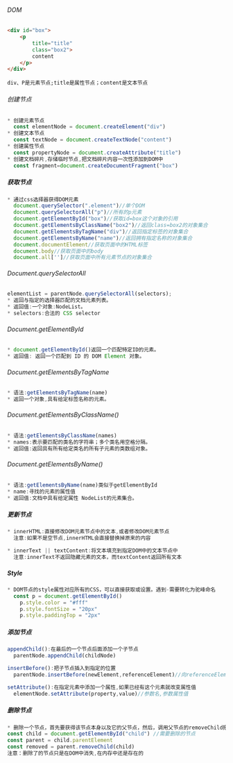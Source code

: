 <!-- @format -->

###### DOM

```html
<div id="box">
	<p
		title="title"
		class="box2">
		content
	</p>
</div>
```

```text
div、P是元素节点;title是属性节点；content是文本节点
```

###### 创建节点

```javascript
* 创建元素节点
  const elementNode = document.createElement("div")
* 创建文本节点
  const textNode = document.createTextNode("content")
* 创建属性节点
  const propertyNode = document.createAttribute("title")
* 创建文档碎片,存储临时节点,把文档碎片内容一次性添加到DOM中
  const fragment=document.createDocumentFragment("box")
```

##### 获取节点

```javascript
* 通过css选择器获得DOM元素
  document.querySelector(".element")//单个DOM
  document.querySelectorAll("p")//所有的p元素
  document.getElementById("box")//获取id=box这个对象的引用
  document.getElementsByClassName("box2")//返回class=box2的对象集合
  document.getElementsByTagName("div")//返回指定标签的对象集合
  document.getElementsByName("name")//返回拥有指定名称的对象集合
  document.documentElement//获取页面中的HTML标签
  document.body//获取页面中的body
  document.all['']//获取页面中所有元素节点的对象集合
```

###### Document.querySelectorAll

```javascript
elementList = parentNode.querySelectorAll(selectors);
* 返回与指定的选择器匹配的文档元素列表。
* 返回值:一个对象:NodeList。
* selectors:合法的 CSS selector
```

###### Document.getElementById

```javascript
* document.getElementById()返回一个匹配特定ID的元素。
* 返回值: 返回一个匹配到 ID 的 DOM Element 对象。
```

###### Document.getElementsByTagName

```javascript
* 语法:getElementsByTagName(name)
* 返回一个对象,具有给定标签名称的元素。
```

###### Document.getElementsByClassName()

```javascript
* 语法:getElementsByClassName(names)
* names:表示要匹配的类名的字符串；多个类名用空格分隔。
* 返回值:返回具有所有给定类名的所有子元素的类数组对象。
```

###### Document.getElementsByName()

```javascript
* 语法:getElementsByName(name)类似于getElementById
* name:寻找的元素的属性值
* 返回值:文档中具有给定属性 NodeList的元素集合。
```

##### 更新节点

```javascript
* innerHTML:直接修改DOM元素节点中的文本,或者修改DOM元素节点
  注意:如果不是空节点,innerHTML会直接替换掉原来的内容

* innerText || textContent:将文本填充到指定DOM中的文本节点中
  注意:innerText不返回隐藏元素的文本，而textContent返回所有文本
```

##### Style

```javascript
* DOM节点的style属性对应所有的CSS，可以直接获取或设置。遇到-需要转化为驼峰命名
  const p = document.getElementById()
    p.style.color = "#fff"
    p.style.fontSize = "20px"
    p.style.paddingTop = "2px"
```

##### 添加节点

```javascript
appendChild():在最后的一个节点后面添加一个子节点
  parentNode.appendChild(childNode)

insertBefore():把子节点插入到指定的位置
  parentNode.insertBefore(newElement,referenceElement)//向referenceElement之前插入

setAttribute():在指定元素中添加一个属性,如果已经有这个元素就改变属性值
  elementNode.setAttribute(property,value)//参数名,参数属性值
```

##### 删除节点

```javascript
* 删除一个节点，首先要获得该节点本身以及它的父节点，然后，调用父节点的removeChild把自己删掉
const child = document.getElementById("child") //需要删除的节点
const parent = child.parentElement
const removed = parent.removeChild(child)
注意：删除了的节点只是在DOM中消失,在内存中还是存在的
```
